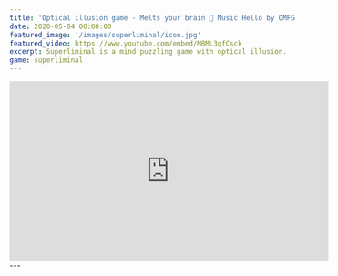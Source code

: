```yaml
---
title: 'Optical illusion game - Melts your brain 🙈 Music Hello by OMFG'
date: 2020-05-04 00:00:00
featured_image: '/images/superliminal/icon.jpg'
featured_video: https://www.youtube.com/embed/MBML3qfCsck
excerpt: Superliminal is a mind puzzling game with optical illusion.
game: superliminal
---
```

<iframe width="560" height="315" src="https://youtu.be/l3RDLoP1XAo" frameborder="0" allow="accelerometer; autoplay; encrypted-media; gyroscope; picture-in-picture" allowfullscreen></iframe>
---
